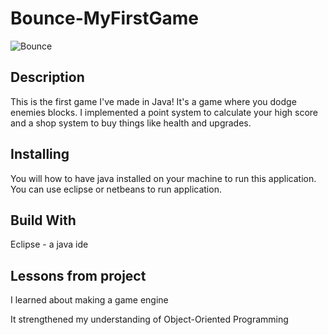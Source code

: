# Bounce-MyFirstGame

![Bounce](https://user-images.githubusercontent.com/37048222/81449234-6d417a00-9145-11ea-93ac-62b560313e6f.PNG)

## Description

This is the first game I've made in Java! It's a game where you dodge enemies blocks. 
I implemented a point system to calculate your high score and a shop system to buy
things like health and upgrades.


## Installing

You will how to have java installed on your machine to run this application. You can
use eclipse or netbeans to run application.

## Build With
Eclipse - a java ide

## Lessons from project

I learned about making a game engine 

It strengthened my understanding of Object-Oriented Programming
